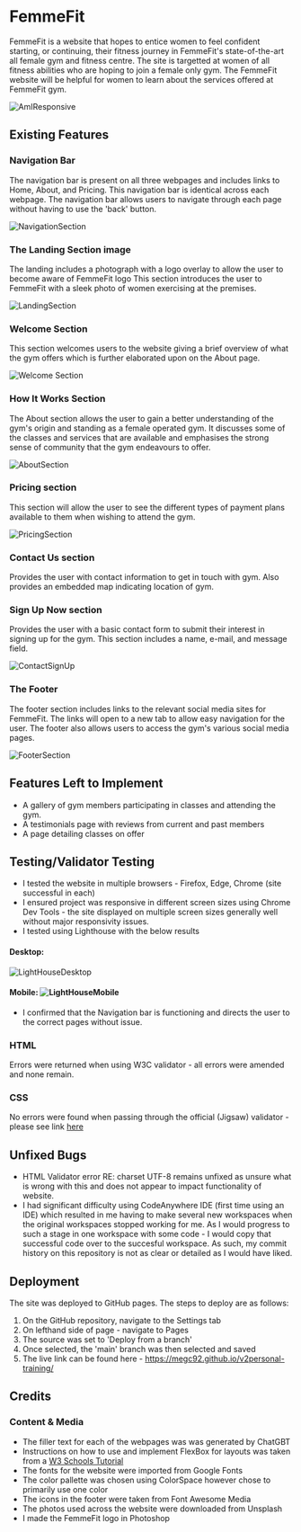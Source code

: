 # FemmeFit

FemmeFit is a website that hopes to entice women to feel confident starting, or continuing, their fitness journey in FemmeFit's state-of-the-art all female gym and fitness centre. The site is targetted at women of all fitness abilities who are hoping to join a female only gym. The FemmeFit website will be helpful for women to learn about the services offered at FemmeFit gym.

![AmIResponsive](assets/images/responsive.JPG)

## Existing Features

### Navigation Bar

The navigation bar is present on all three webpages and includes links to Home, About, and Pricing. This navigation bar is identical across each webpage. The navigation bar allows users to navigate through each page without having to use the 'back' button.

![NavigationSection](assets/images/nav-bar.JPG)

### The Landing Section image

The landing includes a photograph with a logo overlay to allow the user to become aware of FemmeFit logo
This section introduces the user to FemmeFit with a sleek photo of women exercising at the premises. 

![LandingSection](assets/images/landing-section-readme.JPG)

### Welcome Section

This section welcomes users to the website giving a brief overview of what the gym offers which is further elaborated upon on the About page. 

![Welcome Section](assets/images/welcome.JPG)

### How It Works Section

The About section allows the user to gain a better understanding of the gym's origin and standing as a female operated gym. It discusses some of the classes and services that are available and emphasises the strong sense of community that the gym endeavours to offer. 

![AboutSection](asset/images/about.JPG)


### Pricing section

This section will allow the user to see the different types of payment plans available to them when wishing to attend the gym. 

![PricingSection](assets/images/pricing.JPG)

### Contact Us section

Provides the user with contact information to get in touch with gym. Also provides an embedded map indicating location of gym. 

### Sign Up Now section

Provides the user with a basic contact form to submit their interest in signing up for the gym. This section includes a name, e-mail, and message field. 

![ContactSignUp](assets/images/Contact-signup-section-readme.JPG)

### The Footer

The footer section includes links to the relevant social media sites for FemmeFit. The links will open to a new tab to allow easy navigation for the user. The footer also allows users to access the gym's various social media pages. 

![FooterSection](assets/images/footer.JPG)

## Features Left to Implement
- A gallery of gym members participating in classes and attending the gym. 
- A testimonials page with reviews from current and past members
- A page detailing classes on offer 

## Testing/Validator Testing

- I tested the website in multiple browsers - Firefox, Edge, Chrome (site successful in each)
- I ensured project was responsive in different screen sizes using Chrome Dev Tools - the site displayed on multiple screen sizes generally well without major responsivity issues. 
- I tested using Lighthouse with the below results 
#### Desktop: 
![LightHouseDesktop](assets/images/lighthouse-desktop.JPG)
#### Mobile: ![LightHouseMobile](assets/images/lighthouse-mobile.JPG)
- I confirmed that the Navigation bar is functioning and directs the user to the correct pages without issue. 

### HTML
Errors were returned when using W3C validator - all errors were amended and none remain.
### CSS
No errors were found when passing through the official (Jigsaw) validator - please see link [here](https://jigsaw.w3.org/css-validator/validator?uri=https%3A%2F%2F8000-megc92-v2personal-traini-5iv6y06879.us2.codeanyapp.com%2F&profile=css3svg&usermedium=all&warning=1&vextwarning=&lang=en#css)

## Unfixed Bugs
- HTML Validator error RE: charset UTF-8 remains unfixed as unsure what is wrong with this and does not appear to impact functionality of website.
- I had significant difficulty using CodeAnywhere IDE (first time using an IDE) which resulted in me having to make several new workspaces when the original workspaces stopped working for me. As I would progress to such a stage in one workspace with some code - I would copy that successful code over to the succesful workspace. As such, my commit history on this repository is not as clear or detailed as I would have liked.  

## Deployment

The site was deployed to GitHub pages. The steps to deploy are as follows:
1. On the GitHub repository, navigate to the Settings tab
2. On lefthand side of page - navigate to Pages
3. The source was set to 'Deploy from a branch' 
4. Once selected, the 'main' branch was then selected and saved 
5. The live link can be found here - https://megc92.github.io/v2personal-training/

## Credits

### Content & Media
- The filler text for each of the webpages was was generated by ChatGBT
- Instructions on how to use and implement FlexBox for layouts was taken  from a [W3 Schools Tutorial](https://www.w3schools.com/css/css3_flexbox.asp)
- The fonts for the website were imported from Google Fonts
- The color pallette was chosen using ColorSpace however chose to primarily use one color 
- The icons in the footer were taken from Font Awesome Media
- The photos used across the website were downloaded from Unsplash
- I made the FemmeFit logo in Photoshop 
